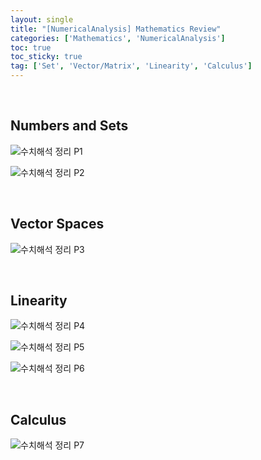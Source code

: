 ```yaml
---
layout: single
title: "[NumericalAnalysis] Mathematics Review"
categories: ['Mathematics', 'NumericalAnalysis']
toc: true
toc_sticky: true
tag: ['Set', 'Vector/Matrix', 'Linearity', 'Calculus']
---
```




<br>

## Numbers and Sets

![수치해석 정리 P1](https://user-images.githubusercontent.com/70505378/132438659-1c0af372-54f2-46b1-932c-9ebbe14fd71a.png)

![수치해석 정리 P2](https://user-images.githubusercontent.com/70505378/132438619-e432c783-e388-4a53-95ad-8059577df706.png)

<br>

## Vector Spaces

![수치해석 정리 P3](https://user-images.githubusercontent.com/70505378/132438621-3cd15a61-7b11-4353-b108-a2288244376e.png)

<br>

## Linearity

![수치해석 정리 P4](https://user-images.githubusercontent.com/70505378/132438623-7afbfd76-12ce-4f8a-b4a8-c86919c21ca8.png)

![수치해석 정리 P5](https://user-images.githubusercontent.com/70505378/132438625-c3a4c0a8-2dcd-4175-bc58-25f99eea5ded.png)

![수치해석 정리 P6](https://user-images.githubusercontent.com/70505378/132438626-d425a1cf-260c-4cb5-b76b-c619f3e28717.png)

<br>

## Calculus

![수치해석 정리 P7](https://user-images.githubusercontent.com/70505378/132438627-0336ef8c-9429-403d-8dff-0a98f910df92.png)

